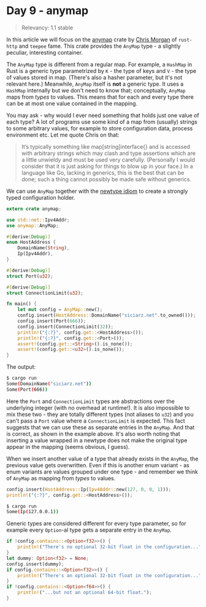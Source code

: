 # Day 9 - anymap

> Relevancy: 1.1 stable

In this article we will focus on the [anymap](https://crates.io/crates/anymap) crate by [Chris Morgan](http://chrismorgan.info/) of `rust-http` and `teepee` fame. This crate provides the `AnyMap` type - a slightly peculiar, interesting container.

The `AnyMap` type is different from a regular map. For example, a `HashMap` in Rust is a generic type parametrized by `K` - the type of keys and `V` - the type of values stored in map. (There's also a hasher parameter, but it's not relevant here.) Meanwhile, `AnyMap` itself is **not** a generic type. It uses a `HashMap` internally but we don't need to know that; conceptually, `AnyMap` maps from *types* to values. This means that for each and every type there can be at most one value contained in the mapping.

You may ask - why would I ever need something that holds just one value of each type? A lot of programs use some kind of a map from (usually) strings to some arbitrary values, for example to store configuration data, process environment etc. Let me quote Chris on that:

> It’s typically something like map[string]interface{} and is accessed with arbitrary strings which may clash and type assertions which are a little unwieldy and must be used very carefully. (Personally I would consider that it is just asking for things to blow up in your face.) In a language like Go, lacking in generics, this is the best that can be done; such a thing cannot possibly be made safe without generics.

We can use `AnyMap` together with the [newtype idiom](http://aturon.github.io/features/types/newtype.html) to create a strongly typed configuration holder.

```rust
extern crate anymap;

use std::net::Ipv4Addr;
use anymap::AnyMap;

#[derive(Debug)]
enum HostAddress {
    DomainName(String),
    Ip(Ipv4Addr),
}

#[derive(Debug)]
struct Port(u32);

#[derive(Debug)]
struct ConnectionLimit(u32);

fn main() {
    let mut config = AnyMap::new();
    config.insert(HostAddress::DomainName("siciarz.net".to_owned()));
    config.insert(Port(666));
    config.insert(ConnectionLimit(32));
    println!("{:?}", config.get::<HostAddress>());
    println!("{:?}", config.get::<Port>());
    assert!(config.get::<String>().is_none());
    assert!(config.get::<u32>().is_none());
}
```

The output:

```sh
$ cargo run
Some(DomainName("siciarz.net"))
Some(Port(666))
```

Here the `Port` and `ConnectionLimit` types are abstractions over the underlying integer (with no overhead at runtime!). It is also impossible to mix these two - they are totally different types (not aliases to `u32`) and you can't pass a `Port` value where a `ConnectionLimit` is expected. This fact suggests that we can use these as separate entries in the `AnyMap`. And that is correct, as shown in the example above. It's also worth noting that inserting a value wrapped in a newtype does not make the original type appear in the mapping (seems obvious, I guess).

When we insert another value of a type that already exists in the `AnyMap`, the previous value gets overwritten. Even if this is another enum variant - as enum variants are values grouped under one type - and remember we think of `AnyMap` as mapping from *types* to values.

```rust
config.insert(HostAddress::Ip(Ipv4Addr::new(127, 0, 0, 1)));
println!("{:?}", config.get::<HostAddress>());
```

```sh
$ cargo run
Some(Ip(127.0.0.1))
```

Generic types are considered different for every type parameter, so for example every `Option`-al type gets a separate entry in the `AnyMap`.

```rust
if !config.contains::<Option<f32>>() {
    println!("There's no optional 32-bit float in the configuration...");
}
let dummy: Option<f32> = None;
config.insert(dummy);
if config.contains::<Option<f32>>() {
    println!("There's an optional 32-bit float in the configuration...");
}
if !config.contains::<Option<f64>>() {
    println!("...but not an optional 64-bit float.");
}
```
